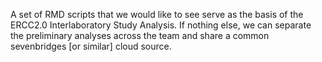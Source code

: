 A set of RMD scripts that we would like to see serve as the basis of the ERCC2.0 Interlaboratory Study Analysis.
If nothing else, we can separate the preliminary analyses across the team and share a common sevenbridges [or similar] cloud source.
